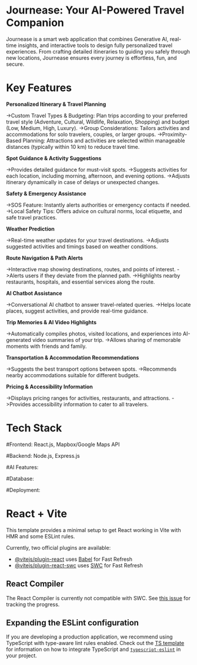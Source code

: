 # Journease: Your AI-Powered Travel Companion

Journease is a smart web application that combines Generative AI, real-time insights, and interactive tools to design fully personalized travel experiences. From crafting detailed itineraries to guiding you safely through new locations, Journease ensures every journey is effortless, fun, and secure.

# Key Features
**Personalized Itinerary & Travel Planning**

->Custom Travel Types & Budgeting: Plan trips according to your preferred travel style (Adventure, Cultural, Wildlife, Relaxation, Shopping) and budget (Low, Medium, High, Luxury).
->Group Considerations: Tailors activities and accommodations for solo travelers, couples, or larger groups.
->Proximity-Based Planning: Attractions and activities are selected within manageable distances (typically within 10 km) to reduce travel time.

**Spot Guidance & Activity Suggestions**

->Provides detailed guidance for must-visit spots.
->Suggests activities for each location, including morning, afternoon, and evening options.
->Adjusts itinerary dynamically in case of delays or unexpected changes.

**Safety & Emergency Assistance**

->SOS Feature: Instantly alerts authorities or emergency contacts if needed.
->Local Safety Tips: Offers advice on cultural norms, local etiquette, and safe travel practices.

**Weather Prediction**

->Real-time weather updates for your travel destinations.
->Adjusts suggested activities and timings based on weather conditions.

**Route Navigation & Path Alerts**

->Interactive map showing destinations, routes, and points of interest.
->Alerts users if they deviate from the planned path.
->Highlights nearby restaurants, hospitals, and essential services along the route.

**AI Chatbot Assistance**

->Conversational AI chatbot to answer travel-related queries.
->Helps locate places, suggest activities, and provide real-time guidance.

**Trip Memories & AI Video Highlights**

->Automatically compiles photos, visited locations, and experiences into AI-generated video summaries of your trip.
->Allows sharing of memorable moments with friends and family.

**Transportation & Accommodation Recommendations**

->Suggests the best transport options between spots.
->Recommends nearby accommodations suitable for different budgets.

**Pricing & Accessibility Information**

->Displays pricing ranges for activities, restaurants, and attractions.
->Provides accessibility information to cater to all travelers.

# Tech Stack

#Frontend: React.js, Mapbox/Google Maps API

#Backend: Node.js, Express.js

#AI Features: 

#Database:

#Deployment: 





# React + Vite

This template provides a minimal setup to get React working in Vite with HMR and some ESLint rules.

Currently, two official plugins are available:

- [@vitejs/plugin-react](https://github.com/vitejs/vite-plugin-react/blob/main/packages/plugin-react) uses [Babel](https://babeljs.io/) for Fast Refresh
- [@vitejs/plugin-react-swc](https://github.com/vitejs/vite-plugin-react/blob/main/packages/plugin-react-swc) uses [SWC](https://swc.rs/) for Fast Refresh

## React Compiler

The React Compiler is currently not compatible with SWC. See [this issue](https://github.com/vitejs/vite-plugin-react/issues/428) for tracking the progress.

## Expanding the ESLint configuration

If you are developing a production application, we recommend using TypeScript with type-aware lint rules enabled. Check out the [TS template](https://github.com/vitejs/vite/tree/main/packages/create-vite/template-react-ts) for information on how to integrate TypeScript and [`typescript-eslint`](https://typescript-eslint.io) in your project.
